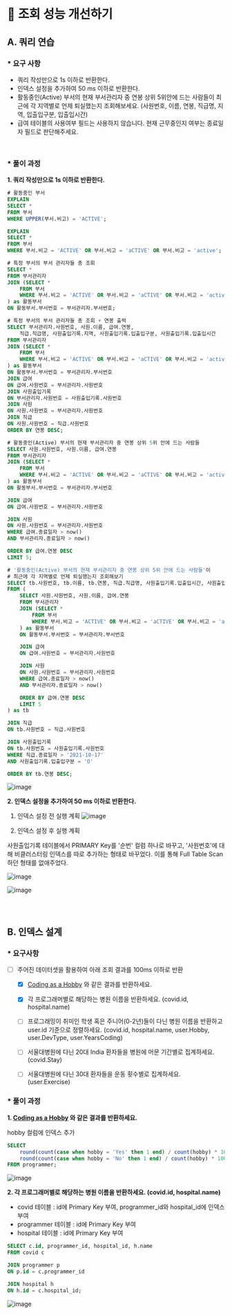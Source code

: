 # 🚀 조회 성능 개선하기

## A. 쿼리 연습

### * 요구 사항

- 쿼리 작성만으로 1s 이하로 반환한다.
- 인덱스 설정을 추가하여 50 ms 이하로 반환한다.
- 활동중인(Active) 부서의 현재 부서관리자 중 연봉 상위 5위안에 드는 사람들이 최근에 각 지역별로 언제 퇴실했는지 조회해보세요.
(사원번호, 이름, 연봉, 직급명, 지역, 입출입구분, 입출입시간)
- 급여 테이블의 사용여부 필드는 사용하지 않습니다. 현재 근무중인지 여부는 종료일자 필드로 판단해주세요.

<div style="line-height:1em"><br style="clear:both" ></div>


### * 풀이 과정

**1. 쿼리 작성만으로 1s 이하로 반환한다.**

```sql
# 활동중인 부서
EXPLAIN
SELECT *
FROM 부서
WHERE UPPER(부서.비고) = 'ACTIVE';

EXPLAIN
SELECT *
FROM 부서
WHERE 부서.비고 = 'ACTIVE' OR 부서.비고 = 'aCTIVE' OR 부서.비고 = 'active';
```

```sql
# 특정 부서의 부서 관리자들 총 조회
SELECT *
FROM 부서관리자
JOIN (SELECT *
	FROM 부서
	WHERE 부서.비고 = 'ACTIVE' OR 부서.비고 = 'aCTIVE' OR 부서.비고 = 'active'
) as 활동부서
ON 활동부서.부서번호 = 부서관리자.부서번호;
```

```sql
# 특정 부서의 부서 관리자들 총 조회 + 연봉 출력
SELECT 부서관리자.사원번호, 사원.이름, 급여.연봉, 
	직급.직급명, 사원출입기록.지역, 사원출입기록.입출입구분, 사원출입기록.입출입시간
FROM 부서관리자
JOIN (SELECT *
	FROM 부서
	WHERE 부서.비고 = 'ACTIVE' OR 부서.비고 = 'aCTIVE' OR 부서.비고 = 'active'
) as 활동부서
ON 활동부서.부서번호 = 부서관리자.부서번호
JOIN 급여
ON 급여.사원번호 = 부서관리자.사원번호
JOIN 사원출입기록
ON 부서관리자.사원번호 = 사원출입기록.사원번호
JOIN 사원
ON 사원.사원번호 = 부서관리자.사원번호
JOIN 직급
ON 사원.사원번호 = 직급.사원번호
ORDER BY 연봉 DESC;
```

```sql
# 활동중인(Active) 부서의 현재 부서관리자 중 연봉 상위 5위 안에 드는 사람들
SELECT 사원.사원번호, 사원.이름, 급여.연봉
FROM 부서관리자
JOIN (SELECT *
	FROM 부서
	WHERE 부서.비고 = 'ACTIVE' OR 부서.비고 = 'aCTIVE' OR 부서.비고 = 'active'
) as 활동부서
ON 활동부서.부서번호 = 부서관리자.부서번호

JOIN 급여
ON 급여.사원번호 = 부서관리자.사원번호

JOIN 사원
ON 사원.사원번호 = 부서관리자.사원번호
WHERE 급여.종료일자 > now()
AND 부서관리자.종료일자 > now()

ORDER BY 급여.연봉 DESC
LIMIT 5;
```

```sql
# '활동중인(Active) 부서의 현재 부서관리자 중 연봉 상위 5위 안에 드는 사람들'이 
# 최근에 각 지역별로 언제 퇴실했는지 조회해보기
SELECT tb.사원번호, tb.이름, tb.연봉, 직급.직급명, 사원출입기록.입출입시간, 사원출입기록.지역, 사원출입기록.입출입구분
FROM (
	SELECT 사원.사원번호, 사원.이름, 급여.연봉
	FROM 부서관리자
	JOIN (SELECT *
		FROM 부서
		WHERE 부서.비고 = 'ACTIVE' OR 부서.비고 = 'aCTIVE' OR 부서.비고 = 'active'
	) as 활동부서
	ON 활동부서.부서번호 = 부서관리자.부서번호

	JOIN 급여
	ON 급여.사원번호 = 부서관리자.사원번호

	JOIN 사원
	ON 사원.사원번호 = 부서관리자.사원번호
	WHERE 급여.종료일자 > now()
	AND 부서관리자.종료일자 > now()

	ORDER BY 급여.연봉 DESC
	LIMIT 5
) as tb

JOIN 직급
ON tb.사원번호 = 직급.사원번호

JOIN 사원출입기록
ON tb.사원번호 = 사원출입기록.사원번호
WHERE 직급.종료일자 > '2021-10-17'
AND 사원출입기록.입출입구분 = 'O'

ORDER BY tb.연봉 DESC;
```

![image](https://user-images.githubusercontent.com/41244373/137633649-068c4af9-d1f8-4fd6-9493-623b23187d40.png)

**2. 인덱스 설정을 추가하여 50 ms 이하로 반환한다.**

1) 인덱스 설정 전 실행 계획
![image](https://user-images.githubusercontent.com/41244373/137634312-b811a28d-0442-43c9-9dc9-8b801795ab8d.png)




2) 인덱스 설정 후 실행 계획

사원출입기록 테이블에서 PRIMARY Key를 '순번' 컬럼 하나로 바꾸고, '사원번호'에 대해 비클러스터링 인덱스를 따로 추가하는 형태로 바꾸었다. 
이를 통해 Full Table Scan 하던 형태를 없애주었다. 

![image](https://user-images.githubusercontent.com/41244373/137635884-ebb9477d-d16e-433a-9edf-59d452adedc0.png)

![image](https://user-images.githubusercontent.com/41244373/137635965-0ca18567-fd4f-4d7d-b2ed-2da567dcce64.png)




<div style="line-height:1em"><br style="clear:both" ></div>
<div style="line-height:1em"><br style="clear:both" ></div>


## B. 인덱스 설계


### * 요구사항

- [ ] 주어진 데이터셋을 활용하여 아래 조회 결과를 100ms 이하로 반환

    - [x] [Coding as a  Hobby](https://insights.stackoverflow.com/survey/2018#developer-profile-_-coding-as-a-hobby) 와 같은 결과를 반환하세요.

    - [x] 각 프로그래머별로 해당하는 병원 이름을 반환하세요.  (covid.id, hospital.name)

    - [ ] 프로그래밍이 취미인 학생 혹은 주니어(0-2년)들이 다닌 병원 이름을 반환하고 user.id 기준으로 정렬하세요. (covid.id, hospital.name, user.Hobby, user.DevType, user.YearsCoding)

    - [ ] 서울대병원에 다닌 20대 India 환자들을 병원에 머문 기간별로 집계하세요. (covid.Stay)

    - [ ] 서울대병원에 다닌 30대 환자들을 운동 횟수별로 집계하세요. (user.Exercise)


### * 풀이 과정

**1. [Coding as a  Hobby](https://insights.stackoverflow.com/survey/2018#developer-profile-_-coding-as-a-hobby) 와 같은 결과를 반환하세요.**

hobby 컬럼에 인덱스 추가

```sql
SELECT 
	round(count(case when hobby = 'Yes' then 1 end) / count(hobby) * 100, 1) as 'Yes',
    round(count(case when hobby = 'No' then 1 end) / count(hobby) * 100, 1) as 'No'
FROM programmer;
```

![image](https://user-images.githubusercontent.com/41244373/137636978-7b497040-1d3b-43ac-8aa5-e77e06453cac.png)

**2. 각 프로그래머별로 해당하는 병원 이름을 반환하세요.  (covid.id, hospital.name)**

- covid 테이블 : id에 Primary Key 부여, programmer_id와 hospital_id에 인덱스 부여
- programmer 테이블 : id에 Primary Key 부여
- hospital 테이블 : id에 Primary Key 부여

```sql
SELECT c.id, programmer_id, hospital_id, h.name
FROM covid c

JOIN programmer p
ON p.id = c.programmer_id

JOIN hospital h
ON h.id = c.hospital_id;
```

![image](https://user-images.githubusercontent.com/41244373/137637613-4611b4c3-4769-4822-a389-7fd536a5f2b1.png)



<div style="line-height:1em"><br style="clear:both" ></div>
<div style="line-height:1em"><br style="clear:both" ></div>

